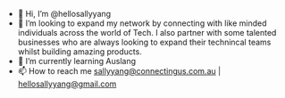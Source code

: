 - 👋 Hi, I’m @hellosallyyang
- 👀 I’m looking to expand my network by connecting with like minded individuals across the world of Tech. I also partner with some talented businesses who are always looking to expand their technincal teams whilst building amazing products.  
- 🌱 I’m currently learning Auslang  
- 📫 How to reach me sallyyang@connectingus.com.au | hellosallyyang@gmail.com 

<!---
hellosallyyang/hellosallyyang is a ✨ special ✨ repository because its `README.md` (this file) appears on your GitHub profile.
You can click the Preview link to take a look at your changes.
--->
